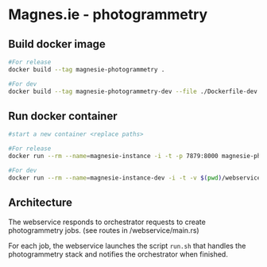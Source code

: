 # Magnes.ie - photogrammetry

## Build docker image
```sh
#For release
docker build --tag magnesie-photogrammetry .

#For dev
docker build --tag magnesie-photogrammetry-dev --file ./Dockerfile-dev .
```

## Run docker container
```sh
#start a new container <replace paths>

#For release
docker run --rm --name=magnesie-instance -i -t -p 7879:8000 magnesie-photogrammetry

#For dev
docker run --rm --name=magnesie-instance-dev -i -t -v $(pwd)/webservice:/webservice -p 7879:8000 magnesie-photogrammetry-dev
```

## Architecture

The webservice responds to orchestrator requests to create photogrammetry jobs. (see routes in /webservice/main.rs)

For each job, the webservice launches the script ``run.sh`` that handles the photogrammetry stack and notifies the orchestrator when finished.

